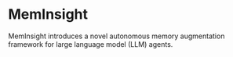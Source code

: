 # MemInsight
MemInsight introduces a novel autonomous memory augmentation framework for large language model (LLM) agents.
